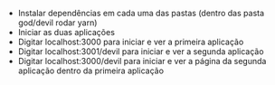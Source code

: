 - Instalar dependências em cada uma das pastas (dentro das pasta god/devil rodar yarn)
- Iniciar as duas aplicações
- Digitar localhost:3000 para iniciar e ver a primeira aplicação
- Digitar localhost:3001/devil para iniciar e ver a segunda aplicação
- Digitar localhost:3000/devil para iniciar e ver a página da segunda aplicação dentro da primeira aplicação
